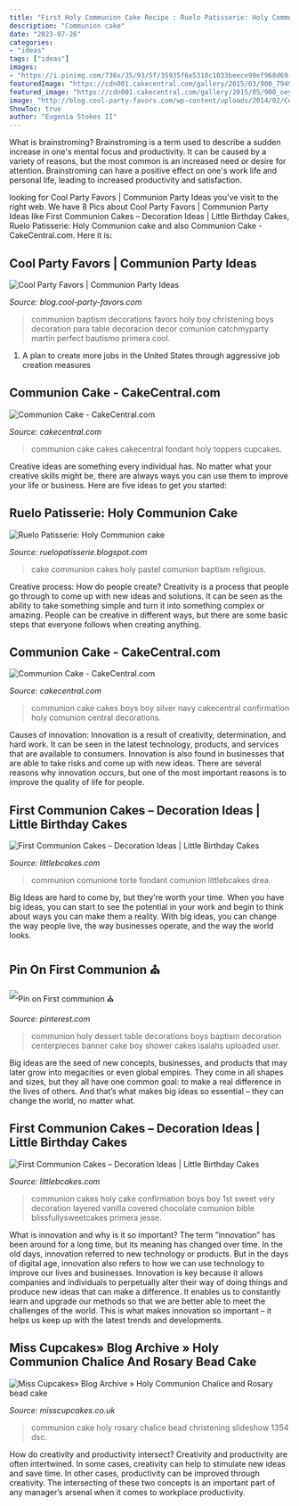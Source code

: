 ```yaml
---
title: "First Holy Communion Cake Recipe : Ruelo Patisserie: Holy Communion Cake"
description: "Communion cake"
date: "2023-07-26"
categories:
- "ideas"
tags: ["ideas"]
images:
- "https://i.pinimg.com/736x/35/93/5f/35935f6e5310c1033beece99ef968d69--first-communion-dessert-tables.jpg"
featuredImage: "https://cdn001.cakecentral.com/gallery/2015/03/900_79492626eb_communion-cake.jpg"
featured_image: "https://cdn001.cakecentral.com/gallery/2015/05/900_oeypW8u02l-communion-cake.jpg"
image: "http://blog.cool-party-favors.com/wp-content/uploads/2014/02/Communion-Decorations-1024x720.jpg"
ShowToc: true
author: "Eugenia Stokes II"
---
```



What is brainstroming?
Brainstroming is a term used to describe a sudden increase in one's mental focus and productivity. It can be caused by a variety of reasons, but the most common is an increased need or desire for attention. Brainstroming can have a positive effect on one's work life and personal life, leading to increased productivity and satisfaction.

	

		
looking for Cool Party Favors | Communion Party Ideas you've visit to the right web. We have 8 Pics about Cool Party Favors | Communion Party Ideas like First Communion Cakes – Decoration Ideas | Little Birthday Cakes, Ruelo Patisserie: Holy Communion cake and also Communion Cake - CakeCentral.com. Here it is:
		
    
## Cool Party Favors | Communion Party Ideas

<img loading=lazy src="http://blog.cool-party-favors.com/wp-content/uploads/2014/02/Communion-Decorations-1024x720.jpg" onerror="this.onerror=null;this.src='https://tse4.mm.bing.net/th?id=OIP.HQUlL25DRKjhkL1GUIXzWgHaFN&amp;pid=15.1';" alt="Cool Party Favors | Communion Party Ideas">

_Source: blog.cool-party-favors.com_

>communion baptism decorations favors holy boy christening boys decoration para table decoracion decor comunion catchmyparty martin perfect bautismo primera cool. 

	

1. A plan to create more jobs in the United States through aggressive job creation measures 

    
## Communion Cake - CakeCentral.com

<img loading=lazy src="https://cdn001.cakecentral.com/gallery/2015/03/900_79492626eb_communion-cake.jpg" onerror="this.onerror=null;this.src='https://tse3.mm.bing.net/th?id=OIP.qZYMDdwlmG2m6gt7npFBEAHaJ4&amp;pid=15.1';" alt="Communion Cake - CakeCentral.com">

_Source: cakecentral.com_

>communion cake cakes cakecentral fondant holy toppers cupcakes. 

	

Creative ideas are something every individual has. No matter what your creative skills might be, there are always ways you can use them to improve your life or business. Here are five ideas to get you started: 

    
## Ruelo Patisserie: Holy Communion Cake

<img loading=lazy src="http://2.bp.blogspot.com/-l9jXsAXKCFA/T_xcwCE2V7I/AAAAAAAAAKA/-tNX_Fa_w20/s1600/Photos+-+8110.jpg" onerror="this.onerror=null;this.src='https://tse3.mm.bing.net/th?id=OIP.ILU8YTNZD9YFYQoy0KF_mQHaLK&amp;pid=15.1';" alt="Ruelo Patisserie: Holy Communion cake">

_Source: ruelopatisserie.blogspot.com_

>cake communion cakes holy pastel comunion baptism religious. 

	

Creative process: How do people create?
Creativity is a process that people go through to come up with new ideas and solutions. It can be seen as the ability to take something simple and turn it into something complex or amazing. People can be creative in different ways, but there are some basic steps that everyone follows when creating anything.

    
## Communion Cake - CakeCentral.com

<img loading=lazy src="https://cdn001.cakecentral.com/gallery/2015/05/900_oeypW8u02l-communion-cake.jpg" onerror="this.onerror=null;this.src='https://tse4.mm.bing.net/th?id=OIP.TX0jzjM67MeD2rp-dxu1PAHaJ4&amp;pid=15.1';" alt="Communion Cake - CakeCentral.com">

_Source: cakecentral.com_

>communion cake cakes boys boy silver navy cakecentral confirmation holy comunion central decorations. 

	

Causes of innovation:
Innovation is a result of creativity, determination, and hard work. It can be seen in the latest technology, products, and services that are available to consumers. Innovation is also found in businesses that are able to take risks and come up with new ideas. There are several reasons why innovation occurs, but one of the most important reasons is to improve the quality of life for people.

    
## First Communion Cakes – Decoration Ideas | Little Birthday Cakes

<img loading=lazy src="https://www.littlebcakes.com/wp-content/uploads/2014/02/First-Communion-Cake-Ideas.jpg" onerror="this.onerror=null;this.src='https://tse2.mm.bing.net/th?id=OIP.1RPWOvpRM8PYYx0NG-ujNAHaLV&amp;pid=15.1';" alt="First Communion Cakes – Decoration Ideas | Little Birthday Cakes">

_Source: littlebcakes.com_

>communion comunione torte fondant comunion littlebcakes drea. 

	

Big Ideas are hard to come by, but they're worth your time. When you have big ideas, you can start to see the potential in your work and begin to think about ways you can make them a reality. With big ideas, you can change the way people live, the way businesses operate, and the way the world looks.

    
## Pin On First Communion ⛪️

<img loading=lazy src="https://i.pinimg.com/736x/35/93/5f/35935f6e5310c1033beece99ef968d69--first-communion-dessert-tables.jpg" onerror="this.onerror=null;this.src='https://tse3.mm.bing.net/th?id=OIP.Lu6fi9wXWWLg5NardjHfOQHaJ4&amp;pid=15.1';" alt="Pin on First communion ⛪️">

_Source: pinterest.com_

>communion holy dessert table decorations boys baptism decoration centerpieces banner cake boy shower cakes isaiahs uploaded user. 

	

Big ideas are the seed of new concepts, businesses, and products that may later grow into megacities or even global empires. They come in all shapes and sizes, but they all have one common goal: to make a real difference in the lives of others. And that’s what makes big ideas so essential – they can change the world, no matter what.

    
## First Communion Cakes – Decoration Ideas | Little Birthday Cakes

<img loading=lazy src="http://www.littlebcakes.com/wp-content/uploads/2014/02/First-Holy-Communion-Cakes-886x1024.jpg" onerror="this.onerror=null;this.src='https://tse2.mm.bing.net/th?id=OIP.9eEUtjL5XDkim36JdGbgMQHaIj&amp;pid=15.1';" alt="First Communion Cakes – Decoration Ideas | Little Birthday Cakes">

_Source: littlebcakes.com_

>communion cakes holy cake confirmation boys boy 1st sweet very decoration layered vanilla covered chocolate comunion bible blissfullysweetcakes primera jesse. 

	

What is innovation and why is it so important?
The term “innovation” has been around for a long time, but its meaning has changed over time. In the old days, innovation referred to new technology or products. But in the days of digital age, innovation also refers to how we can use technology to improve our lives and businesses.
Innovation is key because it allows companies and individuals to perpetually alter their way of doing things and produce new ideas that can make a difference. It enables us to constantly learn and upgrade our methods so that we are better able to meet the challenges of the world. This is what makes innovation so important – it helps us keep up with the latest trends and developments.

    
## Miss Cupcakes» Blog Archive » Holy Communion Chalice And Rosary Bead Cake

<img loading=lazy src="http://www.misscupcakes.co.uk/wp-content/uploads/2014/06/DSC_1354.jpg" onerror="this.onerror=null;this.src='https://tse3.mm.bing.net/th?id=OIP.Eo6iztdJxuggAm1uKu8fsQHaG-&amp;pid=15.1';" alt="Miss Cupcakes» Blog Archive » Holy Communion Chalice and Rosary bead cake">

_Source: misscupcakes.co.uk_

>communion cake holy rosary chalice bead christening slideshow 1354 dsc. 

	

How do creativity and productivity intersect?
Creativity and productivity are often intertwined. In some cases, creativity can help to stimulate new ideas and save time. In other cases, productivity can be improved through creativity. The intersecting of these two concepts is an important part of any manager’s arsenal when it comes to workplace productivity.

